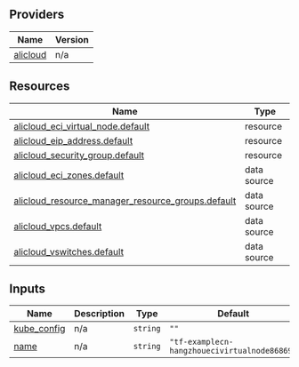 <!-- BEGIN_TF_DOCS -->
## Providers

| Name | Version |
|------|---------|
| <a name="provider_alicloud"></a> [alicloud](#provider\_alicloud) | n/a |

## Resources

| Name | Type |
|------|------|
| [alicloud_eci_virtual_node.default](https://registry.terraform.io/providers/hashicorp/alicloud/latest/docs/resources/eci_virtual_node) | resource |
| [alicloud_eip_address.default](https://registry.terraform.io/providers/hashicorp/alicloud/latest/docs/resources/eip_address) | resource |
| [alicloud_security_group.default](https://registry.terraform.io/providers/hashicorp/alicloud/latest/docs/resources/security_group) | resource |
| [alicloud_eci_zones.default](https://registry.terraform.io/providers/hashicorp/alicloud/latest/docs/data-sources/eci_zones) | data source |
| [alicloud_resource_manager_resource_groups.default](https://registry.terraform.io/providers/hashicorp/alicloud/latest/docs/data-sources/resource_manager_resource_groups) | data source |
| [alicloud_vpcs.default](https://registry.terraform.io/providers/hashicorp/alicloud/latest/docs/data-sources/vpcs) | data source |
| [alicloud_vswitches.default](https://registry.terraform.io/providers/hashicorp/alicloud/latest/docs/data-sources/vswitches) | data source |

## Inputs

| Name | Description | Type | Default | Required |
|------|-------------|------|---------|:--------:|
| <a name="input_kube_config"></a> [kube\_config](#input\_kube\_config) | n/a | `string` | `""` | no |
| <a name="input_name"></a> [name](#input\_name) | n/a | `string` | `"tf-examplecn-hangzhouecivirtualnode86869"` | no |
<!-- END_TF_DOCS -->    